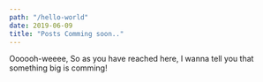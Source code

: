 ```yaml
---
path: "/hello-world"
date: 2019-06-09 
title: "Posts Comming soon.."
---
```


Oooooh-weeee, So as you have reached here, I wanna tell you that something big is comming!